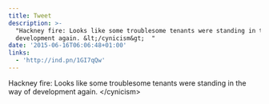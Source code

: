 ```yaml
---
title: Tweet
description: >-
  "Hackney fire: Looks like some troublesome tenants were standing in the way of
  development again. &lt;/cynicism&gt;  "
date: '2015-06-16T06:06:48+01:00'
links:
  - 'http://ind.pn/1GI7qQw'
---
```

Hackney fire: Looks like some troublesome tenants were standing in the way of development again. &lt;/cynicism&gt;  
